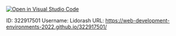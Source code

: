 [![Open in Visual Studio Code](https://classroom.github.com/assets/open-in-vscode-c66648af7eb3fe8bc4f294546bfd86ef473780cde1dea487d3c4ff354943c9ae.svg)](https://classroom.github.com/online_ide?assignment_repo_id=7636843&assignment_repo_type=AssignmentRepo)



ID: 322917501
Username: Lidorash
URL: https://web-development-environments-2022.github.io/322917501/
